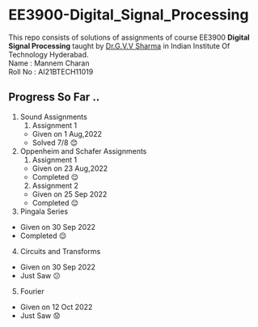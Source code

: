 # EE3900-Digital_Signal_Processing
This repo consists of solutions of assignments of course EE3900 **Digital Signal Processing** taught by [Dr.G.V.V Sharma](https://github.com/gadepall) in Indian Institute Of Technology Hyderabad.    
Name : Mannem Charan  
Roll No : AI21BTECH11019  
  
## Progress So Far ..
 1. Sound Assignments
    1. Assignment 1
    - Given on 1 Aug,2022
    - Solved 7/8 :blush:
 2. Oppenheim and Schafer Assignments
    1. Assignment 1
    - Given on 23 Aug,2022
    - Completed :relieved:  
    2. Assignment 2
    - Given on 25 Sep 2022
    - Completed :relieved:
 3. Pingala Series
   - Given on 30 Sep 2022 
   - Completed :relieved:
 4. Circuits and Transforms
   - Given on 30 Sep 2022
   - Just Saw :confused:
 5. Fourier 
   - Given on 12 Oct 2022
   - Just Saw :worried:
